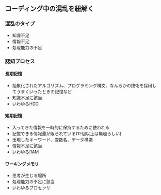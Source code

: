 ## コーディング中の混乱を紐解く
### 混乱のタイプ
* 知識不足
* 情報不足
* 処理能力の不足

### 認知プロセス
#### 長期記憶
* 抽象化されたアルゴリズム、プログラミング構文、なんらかの技術を採用してうまくいったときの記憶など
* 知識不足に該当
* いわゆるHDD

#### 短期記憶
* 入ってきた情報を一時的に保持するために使われる
* 記憶できる情報量が限られている(12個以上は無理らしい)
* 出現したキーワード、変数名、データ構造
* 情報不足に該当
* いわゆるRAM

#### ワーキングメモリ
* 思考が生じる場所
* 処理能力の不足に該当
* いわゆるプロセッサ

